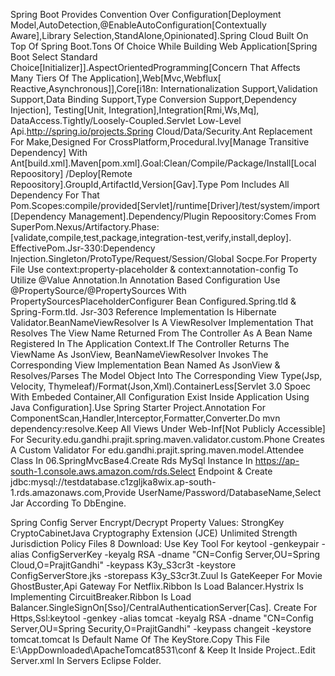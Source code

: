 Spring Boot Provides Convention Over Configuration[Deployment Model,AutoDetection,@EnableAutoConfiguration[Contextually Aware],Library Selection,StandAlone,Opinionated].Spring Cloud 
Built On Top Of Spring Boot.Tons Of Choice While Building Web Application[Spring Boot Select Standard Choice[Initializer]].AspectOrientedProgramming[Concern That Affects Many Tiers 
Of The Application],Web[Mvc,Webflux[ Reactive,Asynchronous]],Core[i18n: Internationalization Support,Validation Support,Data Binding Support,Type Conversion Support,Dependency 
Injection], Testing[Unit, Integration],Integration[Rmi,Ws,Mq], DataAccess.Tightly/Loosely-Coupled.Servlet Low-Level Api.http://spring.io/projects.Spring Cloud/Data/Security.Ant 
Replacement For Make,Designed For CrossPlatform,Procedural.Ivy[Manage Transitive Dependency] With Ant[build.xml].Maven[pom.xml].Goal:Clean/Compile/Package/Install[Local Repoository]
/Deploy[Remote Repoository].GroupId,ArtifactId,Version[Gav].Type Pom Includes All Dependency For That Pom.Scopes:compile/provided[Servlet]/runtime[Driver]/test/system/import
[Dependency Management].Dependency/Plugin Repoository:Comes From SuperPom.Nexus/Artifactory.Phase:[validate,compile,test,package,integration-test,verify,install,deploy].
EffectivePom.Jsr-330:Dependency Injection.Singleton/ProtoType/Request/Session/Global Socpe.For Property File Use context:property-placeholder & context:annotation-config To Utilize 
@Value  Annotation.In Annotation Based Configuration Use @PropertySource/@PropertySources With PropertySourcesPlaceholderConfigurer Bean Configured.Spring.tld & Spring-Form.tld.
Jsr-303 Reference Implementation Is Hibernate Validator.BeanNameViewResolver Is A ViewResolver Implementation That Resolves The View Name Returned From The Controller As A Bean Name
Registered In The Application Context.If The Controller Returns The ViewName As JsonView, BeanNameViewResolver Invokes The Corresponding View Implementation Bean Named As JsonView 
& Resolves/Parses The Model Object Into The Corresponding View Type(Jsp, Velocity, Thymeleaf)/Format(Json,Xml).ContainerLess[Servlet 3.0 Spoec With Embeded Container,All 
Configuration Exist Inside Application Using Java Configuration].Use Spring Starter Project.Annotation For ComponentScan,Handler,Interceptor,Formatter,Converter.Do mvn 
dependency:resolve.Keep All Views Under Web-Inf[Not Publicly Accessible] For Security.edu.gandhi.prajit.spring.maven.validator.custom.Phone Creates A Custom Validator For 
edu.gandhi.prajit.spring.maven.model.Attendee Class In 06.SpringMvcBase4.Create Rds MySql Instance In https://ap-south-1.console.aws.amazon.com/rds.Select Endpoint & Create 
jdbc:mysql://testdatabase.c1zgljka8wix.ap-south-1.rds.amazonaws.com,Provide UserName/Password/DatabaseName,Select Jar According To DbEngine.

Spring Config Server Encrypt/Decrypt Property Values:
StrongKey CryptoCabinetJava Cryptography Extension (JCE) Unlimited Strength Jurisdiction Policy Files 8 Download:
Use Key Tool For keytool -genkeypair -alias ConfigServerKey -keyalg RSA -dname "CN=Config Server,OU=Spring Cloud,O=PrajitGandhi" -keypass K3y_S3cr3t -keystore ConfigServerStore.jks -storepass K3y_S3cr3t.Zuul Is GateKeeper For Movie GhostBuster,Api Gateway For Netflix.Ribbon Is Load Balancer.Hystrix Is Implementing CircuitBreaker.Ribbon Is Load Balancer.SingleSignOn[Sso]/CentralAuthenticationServer[Cas].
Create For Https,Ssl:keytool -genkey -alias tomcat -keyalg RSA -dname "CN=Config Server,OU=Spring Security,O=PrajitGandhi" -keypass changeit -keystore tomcat.tomcat Is Default Name  Of The KeyStore.Copy This File E:\AppDownloaded\ApacheTomcat8531\conf & Keep It Inside Project.<Connector protocol="org.apache.coyote.http11.Http11NioProtocol" port="8443" maxThreads="200" scheme="https" secure="true" SSLEnabled="true" keystoreFile="E:/AppDownloaded/ApacheTomcat8531/conf/tomcat" keystorePass="changeit" clientAuth="false" sslProtocol="TLS"/>.Edit Server.xml In Servers Eclipse Folder.